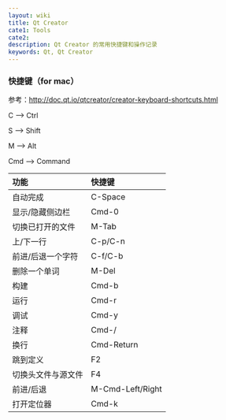 ```yaml
---
layout: wiki
title: Qt Creator
cate1: Tools
cate2: 
description: Qt Creator 的常用快捷键和操作记录
keywords: Qt, Qt Creator
---
```


### 快捷键（for mac）

参考：<http://doc.qt.io/qtcreator/creator-keyboard-shortcuts.html>

C --> Ctrl

S --> Shift

M --> Alt

Cmd --> Command

| 功能               | 快捷键           |
|:-------------------|:-----------------|
| 自动完成           | C-Space          |
| 显示/隐藏侧边栏    | Cmd-0            |
| 切换已打开的文件   | M-Tab            |
| 上/下一行          | C-p/C-n          |
| 前进/后退一个字符  | C-f/C-b          |
| 删除一个单词       | M-Del            |
| 构建               | Cmd-b            |
| 运行               | Cmd-r            |
| 调试               | Cmd-y            |
| 注释               | Cmd-/            |
| 换行               | Cmd-Return       |
| 跳到定义           | F2               |
| 切换头文件与源文件 | F4               |
| 前进/后退          | M-Cmd-Left/Right |
| 打开定位器         | Cmd-k            |
